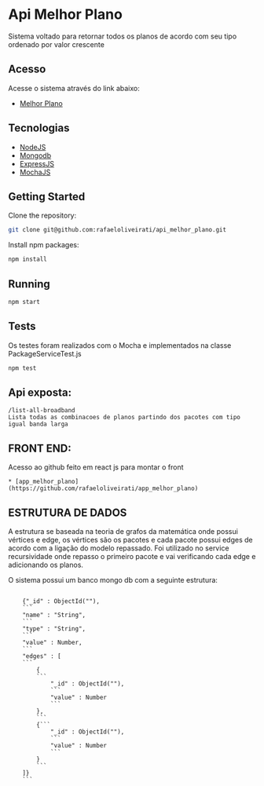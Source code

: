 <h1>Api Melhor Plano</h1>
Sistema voltado para retornar todos os planos de acordo com seu tipo ordenado por valor crescente

## Acesso
Acesse o sistema através do link abaixo:
* [Melhor Plano](http://104.236.110.153:3000)

## Tecnologias
* [NodeJS](https://nodejs.org)
* [Mongodb](https://www.mongodb.com)
* [ExpressJS](http://expressjs.com)
* [MochaJS](https://mochajs.org)

## Getting Started

Clone the repository:
```sh
git clone git@github.com:rafaeloliveirati/api_melhor_plano.git
```

Install npm packages:
```sh
npm install
```


## Running

```sh
npm start
```

## Tests
Os testes foram realizados com o Mocha e implementados na classe PackageServiceTest.js
```sh
npm test
```

## Api exposta:
```
/list-all-broadband
Lista todas as combinacoes de planos partindo dos pacotes com tipo igual banda larga

```
## FRONT END:
Acesso ao github feito em react js para montar o front
```
* [app_melhor_plano](https://github.com/rafaeloliveirati/app_melhor_plano)

```
## ESTRUTURA DE DADOS
A estrutura se baseada na teoria de grafos da matemática onde possui vértices e edge, os vértices
são os pacotes e cada pacote possui edges de acordo com a ligação do modelo repassado. Foi utilizado
no service recursividade onde repasso o primeiro pacote e vai verificando cada edge e adicionando os planos.

O sistema possui um banco mongo db com a seguinte estrutura:
```

    {"_id" : ObjectId(""),
	```
    "name" : "String",
	```
    "type" : "String",
	```
    "value" : Number,
	```
    "edges" : [
	```
        {
		```
            "_id" : ObjectId(""),
			```
            "value" : Number
			```
        },
		```
        {```
            "_id" : ObjectId(""),
			```
            "value" : Number
			```
        }
		```
    ]}
	```

